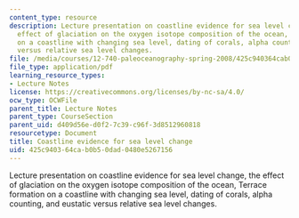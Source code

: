 ```yaml
---
content_type: resource
description: Lecture presentation on coastline evidence for sea level change, the
  effect of glaciation on the oxygen isotope composition of the ocean, Terrace formation
  on a coastline with changing sea level, dating of corals, alpha counting, and eustatic
  versus relative sea level changes.
file: /media/courses/12-740-paleoceanography-spring-2008/425c940364cab0b50dad0480e5267156_lec05_slide.pdf
file_type: application/pdf
learning_resource_types:
- Lecture Notes
license: https://creativecommons.org/licenses/by-nc-sa/4.0/
ocw_type: OCWFile
parent_title: Lecture Notes
parent_type: CourseSection
parent_uid: d409d56e-d0f2-7c39-c96f-3d8512960818
resourcetype: Document
title: Coastline evidence for sea level change
uid: 425c9403-64ca-b0b5-0dad-0480e5267156
---
```

Lecture presentation on coastline evidence for sea level change, the effect of glaciation on the oxygen isotope composition of the ocean, Terrace formation on a coastline with changing sea level, dating of corals, alpha counting, and eustatic versus relative sea level changes.